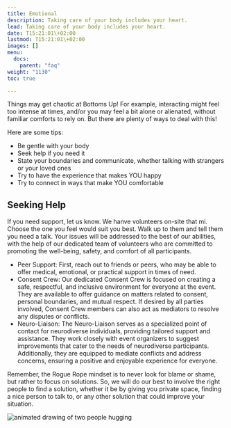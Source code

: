 ```yaml
---
title: Emotional
description: Taking care of your body includes your heart.
lead: Taking care of your body includes your heart.
date: T15:21:01\+02:00
lastmod: T15:21:01\+02:00
images: []
menu: 
  docs:
    parent: "faq"
weight: "1130"
toc: true

---
```

Things may get chaotic at Bottoms Up! For example, interacting might feel too intense at times, and/or you may feel a bit alone or alienated, without familiar comforts to rely on. But there are plenty of ways to deal with this!

Here are some tips:

* Be gentle with your body
* Seek help if you need it
* State your boundaries and communicate, whether talking with strangers or your loved ones
* Try to have the experience that makes YOU happy
* Try to connect in ways that make YOU comfortable

## Seeking Help

If you need support, let us know. We hanve volunteers on-site that mi. Choose the one you feel would suit you best. Walk up to them and tell them you need a talk. Your issues will be addressed to the best of our abilities, with the help of our dedicated team of volunteers who are committed to promoting the well-being, safety, and comfort of all participants.

* Peer Support: First, reach out to friends or peers, who may be able to offer medical, emotional, or practical support in times of need.
* Consent Crew: Our dedicated Consent Crew is focused on creating a safe, respectful, and inclusive environment for everyone at the event. They are available to offer guidance on matters related to consent, personal boundaries, and mutual respect. If desired by all parties involved, Consent Crew members can also act as mediators to resolve any disputes or conflicts.
* Neuro-Liaison: The Neuro-Liaison serves as a specialized point of contact for neurodiverse individuals, providing tailored support and assistance. They work closely with event organizers to suggest improvements that cater to the needs of neurodiverse participants. Additionally, they are equipped to mediate conflicts and address concerns, ensuring a positive and enjoyable experience for everyone.

Remember, the Rogue Rope mindset is to never look for blame or shame, but rather to focus on solutions. So, we will do our best to involve the right people to find a solution, whether it be by giving you private space, finding a nice person to talk to, or any other solution that could improve your situation.

![animated drawing of two people hugging](/images//hug.webp)
